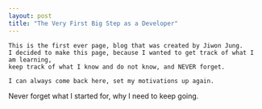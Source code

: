 ```yaml
---
layout: post
title: "The Very First Big Step as a Developer"
---
```



 
    This is the first ever page, blog that was created by Jiwon Jung. 
    I decided to make this page, because I wanted to get track of what I am learning, 
    keep track of what I know and do not know, and NEVER forget.

    I can always come back here, set my motivations up again. 
Never forget what I started for, why I need to keep going.

